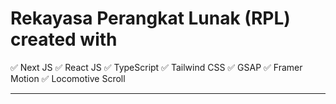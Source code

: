# Rekayasa Perangkat Lunak (RPL) created with

✅ Next JS
✅ React JS
✅ TypeScript
✅ Tailwind CSS
✅ GSAP
✅ Framer Motion
✅ Locomotive Scroll

<hr/>
